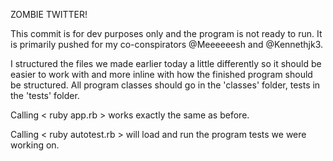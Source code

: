 ZOMBIE TWITTER!

This commit is for dev purposes only and the program is not ready to run. It is primarily pushed for my co-conspirators @Meeeeeesh and @Kennethjk3.

I structured the files we made earlier today a little differently so it should be easier to work with and more inline with how the finished program should be structured. All program classes should go in the 'classes' folder, tests in the 'tests' folder.

Calling < ruby app.rb > works exactly the same as before.

Calling < ruby autotest.rb > will load and run the program tests we were working on.

